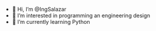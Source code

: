 - 👋 Hi, I’m @IngSalazar
- 👀 I’m interested in programming an engineering design
- 🌱 I’m currently learning Python 

<!---
IngSalazar/IngSalazar is a ✨ special ✨ repository because its `README.md` (this file) appears on your GitHub profile.
You can click the Preview link to take a look at your changes.
--->

